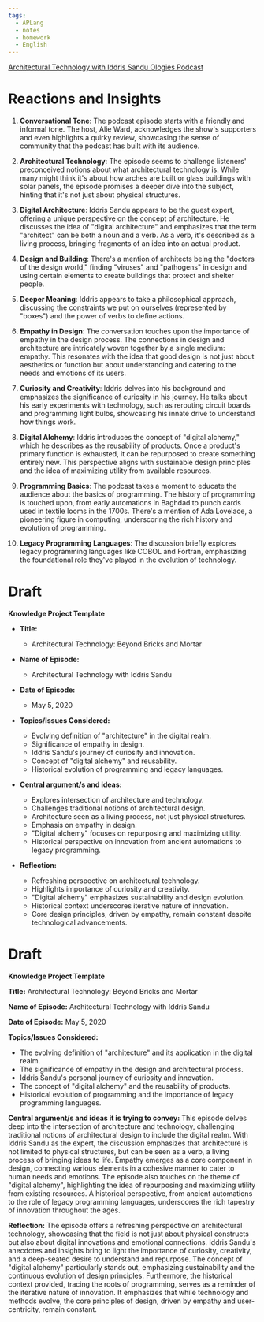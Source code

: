 ```yaml
---
tags:
  - APLang
  - notes
  - homework
  - English
---
```

[Architectural Technology with Iddris Sandu Ologies Podcast](70_Sources/70_Articles/70.00_Misc/Oologies/Architectural%20Technology%20with%20Iddris%20Sandu%20Ologies%20Podcast.md)


# Reactions and Insights

1. **Conversational Tone**: The podcast episode starts with a friendly and informal tone. The host, Alie Ward, acknowledges the show's supporters and even highlights a quirky review, showcasing the sense of community that the podcast has built with its audience.
    
2. **Architectural Technology**: The episode seems to challenge listeners' preconceived notions about what architectural technology is. While many might think it's about how arches are built or glass buildings with solar panels, the episode promises a deeper dive into the subject, hinting that it's not just about physical structures.
    
3. **Digital Architecture**: Iddris Sandu appears to be the guest expert, offering a unique perspective on the concept of architecture. He discusses the idea of "digital architecture" and emphasizes that the term "architect" can be both a noun and a verb. As a verb, it's described as a living process, bringing fragments of an idea into an actual product.
    
4. **Design and Building**: There's a mention of architects being the "doctors of the design world," finding "viruses" and "pathogens" in design and using certain elements to create buildings that protect and shelter people.
    
5. **Deeper Meaning**: Iddris appears to take a philosophical approach, discussing the constraints we put on ourselves (represented by "boxes") and the power of verbs to define actions.
6. **Empathy in Design**: The conversation touches upon the importance of empathy in the design process. The connections in design and architecture are intricately woven together by a single medium: empathy. This resonates with the idea that good design is not just about aesthetics or function but about understanding and catering to the needs and emotions of its users.
    
7. **Curiosity and Creativity**: Iddris delves into his background and emphasizes the significance of curiosity in his journey. He talks about his early experiments with technology, such as rerouting circuit boards and programming light bulbs, showcasing his innate drive to understand how things work.
    
8. **Digital Alchemy**: Iddris introduces the concept of "digital alchemy," which he describes as the reusability of products. Once a product's primary function is exhausted, it can be repurposed to create something entirely new. This perspective aligns with sustainable design principles and the idea of maximizing utility from available resources.
    
9. **Programming Basics**: The podcast takes a moment to educate the audience about the basics of programming. The history of programming is touched upon, from early automations in Baghdad to punch cards used in textile looms in the 1700s. There's a mention of Ada Lovelace, a pioneering figure in computing, underscoring the rich history and evolution of programming.
    
10. **Legacy Programming Languages**: The discussion briefly explores legacy programming languages like COBOL and Fortran, emphasizing the foundational role they've played in the evolution of technology.


# Draft

**Knowledge Project Template**

- **Title:** 
  - Architectural Technology: Beyond Bricks and Mortar

- **Name of Episode:** 
  - Architectural Technology with Iddris Sandu

- **Date of Episode:** 
  - May 5, 2020

- **Topics/Issues Considered:** 
  - Evolving definition of "architecture" in the digital realm.
  - Significance of empathy in design.
  - Iddris Sandu's journey of curiosity and innovation.
  - Concept of "digital alchemy" and reusability.
  - Historical evolution of programming and legacy languages.

- **Central argument/s and ideas:** 
  - Explores intersection of architecture and technology.
  - Challenges traditional notions of architectural design.
  - Architecture seen as a living process, not just physical structures.
  - Emphasis on empathy in design.
  - "Digital alchemy" focuses on repurposing and maximizing utility.
  - Historical perspective on innovation from ancient automations to legacy programming.

- **Reflection:** 
  - Refreshing perspective on architectural technology.
  - Highlights importance of curiosity and creativity.
  - "Digital alchemy" emphasizes sustainability and design evolution.
  - Historical context underscores iterative nature of innovation.
  - Core design principles, driven by empathy, remain constant despite technological advancements.


# Draft 

**Knowledge Project Template**

**Title:** Architectural Technology: Beyond Bricks and Mortar

**Name of Episode:** Architectural Technology with Iddris Sandu

**Date of Episode:** May 5, 2020

**Topics/Issues Considered:**

- The evolving definition of "architecture" and its application in the digital realm.
- The significance of empathy in the design and architectural process.
- Iddris Sandu's personal journey of curiosity and innovation.
- The concept of "digital alchemy" and the reusability of products.
- Historical evolution of programming and the importance of legacy programming languages.

**Central argument/s and ideas it is trying to convey:** This episode delves deep into the intersection of architecture and technology, challenging traditional notions of architectural design to include the digital realm. With Iddris Sandu as the expert, the discussion emphasizes that architecture is not limited to physical structures, but can be seen as a verb, a living process of bringing ideas to life. Empathy emerges as a core component in design, connecting various elements in a cohesive manner to cater to human needs and emotions. The episode also touches on the theme of "digital alchemy", highlighting the idea of repurposing and maximizing utility from existing resources. A historical perspective, from ancient automations to the role of legacy programming languages, underscores the rich tapestry of innovation throughout the ages.

**Reflection:** The episode offers a refreshing perspective on architectural technology, showcasing that the field is not just about physical constructs but also about digital innovations and emotional connections. Iddris Sandu's anecdotes and insights bring to light the importance of curiosity, creativity, and a deep-seated desire to understand and repurpose. The concept of "digital alchemy" particularly stands out, emphasizing sustainability and the continuous evolution of design principles. Furthermore, the historical context provided, tracing the roots of programming, serves as a reminder of the iterative nature of innovation. It emphasizes that while technology and methods evolve, the core principles of design, driven by empathy and user-centricity, remain constant.